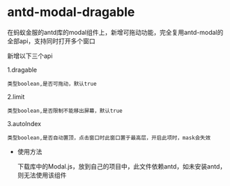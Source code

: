 # antd-modal-dragable
在蚂蚁金服的antd库的modal组件上，新增可拖动功能，完全复用antd-modal的全部api，支持同时打开多个窗口

  新增以下三个api

  1.dragable

    类型boolean,是否可拖动，默认true

  2.limit

    类型boolean,是否限制不能移出屏幕，默认true

  3.autoIndex

    类型boolean,是否自动置顶，点击窗口时此窗口置于最高层，开启此项时，mask会失效
    
- 使用方法
 
    下载库中的Modal.js，放到自己的项目中，此文件依赖antd，如未安装antd，则无法使用该组件
